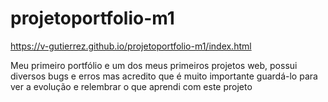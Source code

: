 # projetoportfolio-m1

https://v-gutierrez.github.io/projetoportfolio-m1/index.html

Meu primeiro portfólio e um dos meus primeiros projetos web, possui diversos bugs e erros mas acredito que é muito importante guardá-lo para ver a evolução e relembrar o que aprendi com este projeto


